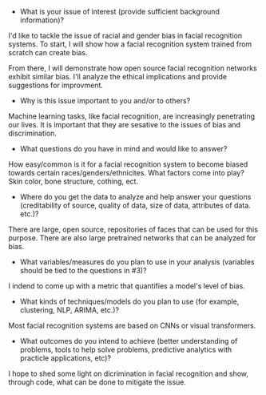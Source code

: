 - What is your issue of interest (provide sufficient background information)?

I'd like to tackle the issue of racial and gender bias in facial recognition systems. To start, I will show how a facial recognition system trained from scratch can create bias.

From there, I will demonstrate how open source facial recognition networks exhibit similar bias. I'll analyze the ethical implications and provide suggestions for improvment. 

- Why is this issue important to you and/or to others?

Machine learning tasks, like facial recognition, are increasingly penetrating our lives. It is important that they are sesative to the issues of bias and discrimination.

- What questions do you have in mind and would like to answer?

How easy/common is it for a facial recognition system to become biased towards certain races/genders/ethnicites. What factors come into play? Skin color, bone structure, cothing, ect.

- Where do you get the data to analyze and help answer your questions (creditability of source, quality of data, size of data, attributes of data. etc.)?

There are large, open source, repositories of faces that can be used for this purpose. There are also large pretrained networks that can be analyzed for bias. 

- What variables/measures do you plan to use in your analysis (variables should be tied to the questions in #3)?

I indend to come up with a metric that quantifies a model's level of bias. 

- What kinds of techniques/models do you plan to use (for example, clustering, NLP, ARIMA, etc.)?

Most facial recognition systems are based on CNNs or visual transformers.

- What outcomes do you intend to achieve (better understanding of problems, tools to help solve problems, predictive analytics with practicle applications, etc)?

I hope to shed some light on dicrimination in facial recognition and show, through code, what can be done to mitigate the issue. 
